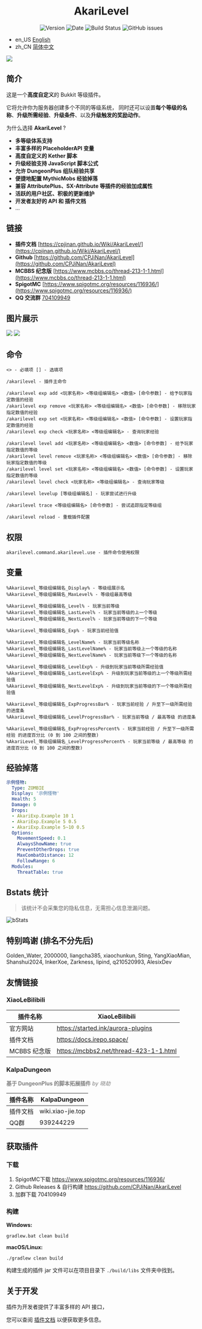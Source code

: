 <h1 align="center">
    AkariLevel
</h1>

<p align="center" class="shields">
    <img src="https://img.shields.io/badge/dynamic/json?label=Version&amp;query=$.tag_name&amp;url=https://api.github.com/repos/CPJiNan/AkariLevel/releases/latest" alt="Version"/>
    <img src="https://img.shields.io/badge/dynamic/json?label=Date&amp;query=$.created_at&amp;url=https://api.github.com/repos/TabooLib/TabooLib/releases/latest" alt="Date"/>
    <img src='https://img.shields.io/github/commit-activity/t/CPJiNan/AkariLevel' alt="Build Status">
    <img src="https://img.shields.io/github/issues/CPJiNan/AkariLevel.svg" alt="GitHub issues"/>
</p>

- en_US [English](../README.md)
- zh_CN [简体中文](../readme/README.zh_CN.md)

![](../img/AkariLevel-封面图.png)

## 简介

这是一个**高度自定义**的 Bukkit 等级插件。

它将允许你为服务器创建多个不同的等级系统，
同时还可以设置**每个等级的名称**、**升级所需经验**、**升级条件**、以及**升级触发的奖励动作**。

为什么选择 **AkariLevel** ?

* **多等级体系支持**
* **丰富多样的 PlaceholderAPI 变量**
* **高度自定义的 Kether 脚本**
* **升级经验支持 JavaScript 脚本公式**
* **允许 DungeonPlus 组队经验共享**
* **便捷地配置 MythicMobs 经验掉落**
* **兼容 AttributePlus、SX-Attribute 等插件的经验加成属性**
* **活跃的用户社区、积极的更新维护**
* **开发者友好的 API 和 插件文档**
* ...

## 链接

- **插件文档** [https://cpjinan.github.io/Wiki/AkariLevel/](https://cpjinan.github.io/Wiki/AkariLevel/)
- **Github** [https://github.com/CPJiNan/AkariLevel](https://github.com/CPJiNan/AkariLevel)
- **MCBBS 纪念版** [https://www.mcbbs.co/thread-213-1-1.html](https://www.mcbbs.co/thread-213-1-1.html)
- **SpigotMC** [https://www.spigotmc.org/resources/116936/](https://www.spigotmc.org/resources/116936/)
- **QQ 交流群** [704109949](https://qm.qq.com/q/ZIB5KElIMq)

## 图片展示

![](../img/图片展示-1.png)
![](../img/图片展示-2.png)

## 命令

```
<> - 必填项 [] - 选填项

/akarilevel - 插件主命令

/akarilevel exp add <玩家名称> <等级组编辑名> <数值> [命令参数] - 给予玩家指定数值的经验
/akarilevel exp remove <玩家名称> <等级组编辑名> <数值> [命令参数] - 移除玩家指定数值的经验
/akarilevel exp set <玩家名称> <等级组编辑名> <数值> [命令参数] - 设置玩家指定数值的经验
/akarilevel exp check <玩家名称> <等级组编辑名> - 查询玩家经验

/akarilevel level add <玩家名称> <等级组编辑名> <数值> [命令参数] - 给予玩家指定数值的等级
/akarilevel level remove <玩家名称> <等级组编辑名> <数值> [命令参数] - 移除玩家指定数值的等级
/akarilevel level set <玩家名称> <等级组编辑名> <数值> [命令参数] - 设置玩家指定数值的等级
/akarilevel level check <玩家名称> <等级组编辑名> - 查询玩家等级

/akarilevel levelup [等级组编辑名] - 玩家尝试进行升级

/akarilevel trace <等级组编辑名> [命令参数] - 尝试追踪指定等级组

/akarilevel reload - 重载插件配置
```

## 权限

```
akarilevel.command.akarilevel.use - 插件命令使用权限
```

## 变量

```
%AkariLevel_等级组编辑名_Display% - 等级组展示名
%AkariLevel_等级组编辑名_MaxLevel% - 等级组最高等级

%AkariLevel_等级组编辑名_Level% - 玩家当前等级
%AkariLevel_等级组编辑名_LastLevel% - 玩家当前等级的上一个等级
%AkariLevel_等级组编辑名_NextLevel% - 玩家当前等级的下一个等级

%AkariLevel_等级组编辑名_Exp% - 玩家当前经验值

%AkariLevel_等级组编辑名_LevelName% - 玩家当前等级名称
%AkariLevel_等级组编辑名_LastLevelName% - 玩家当前等级上一个等级的名称
%AkariLevel_等级组编辑名_NextLevelName% - 玩家当前等级下一个等级的名称

%AkariLevel_等级组编辑名_LevelExp% - 升级到玩家当前等级所需经验值
%AkariLevel_等级组编辑名_LastLevelExp% - 升级到玩家当前等级的上一个等级所需经验值
%AkariLevel_等级组编辑名_NextLevelExp% - 升级到玩家当前等级的下一个等级所需经验值

%AkariLevel_等级组编辑名_ExpProgressBar% - 玩家当前经验 / 升至下一级所需经验 的进度条
%AkariLevel_等级组编辑名_LevelProgressBar% - 玩家当前等级 / 最高等级 的进度条

%AkariLevel_等级组编辑名_ExpProgressPercent% - 玩家当前经验 / 升至下一级所需经验 的进度百分比 (0 到 100 之间的整数)
%AkariLevel_等级组编辑名_LevelProgressPercent% - 玩家当前等级 / 最高等级 的进度百分比 (0 到 100 之间的整数)
```

## 经验掉落

``` yaml
示例怪物:
  Type: ZOMBIE
  Display: '示例怪物'
  Health: 5
  Damage: 0
  Drops:
  - AkariExp.Example 10 1
  - AkariExp.Example 5 0.5
  - AkariExp.Example 5~10 0.5
  Options:
    MovementSpeed: 0.1
    AlwaysShowName: true
    PreventOtherDrops: true
    MaxCombatDistance: 12
    FollowRange: 6
  Modules:
    ThreatTable: true
```

## Bstats 统计

> 该统计不会采集您的隐私信息，无需担心信息泄漏问题。

![bStats](https://bstats.org/signatures/bukkit/CPJiNan.svg)

## 特别鸣谢 (排名不分先后)

Golden_Water, 2000000, liangcha385, xiaochunkun, Sting,
YangXiaoMian, Shanshui2024, InkerXoe, Zarkness, lipind,
q210520993, AlesixDev

## 友情链接

### XiaoLeBilibili

| 插件名称      | XiaoLeBilibili                         |
|-----------|----------------------------------------|
| 官方网站      | https://started.ink/aurora-plugins     |
| 插件文档      | https://docs.irepo.space/              |
| MCBBS 纪念版 | https://mcbbs2.net/thread-423-1-1.html |

### KalpaDungeon

**<font color=gray>基于 DungeonPlus 的脚本拓展插件</font>** _<font color=gray>by 晓劫</font>_

| 插件名称 | KalpaDungeon      |
|------|-------------------|
| 插件文档 | wiki.xiao-jie.top |
| QQ群  | 939244229         |

## 获取插件

### 下载

1. SpigotMC下载 https://www.spigotmc.org/resources/116936/
2. Github Releases & 自行构建 https://github.com/CPJiNan/AkariLevel
3. 加群下载 704109949

### 构建

**Windows:**

```
gradlew.bat clean build
```

**macOS/Linux:**

```
./gradlew clean build
```

构建生成的插件 jar 文件可以在项目目录下 `./build/libs` 文件夹中找到。

## 关于开发

插件为开发者提供了丰富多样的 API 接口，

您可以查阅 [插件文档](https://cpjinan.github.io/Wiki/AkariLevel/develop/api.html) 以便获取更多信息。